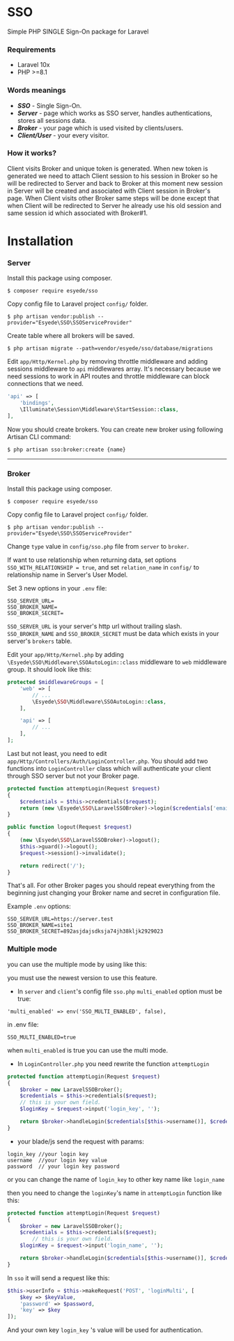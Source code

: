 # SSO

Simple PHP SINGLE Sign-On package for Laravel


### Requirements
* Laravel 10x
* PHP >=8.1

### Words meanings
* ***SSO*** - Single Sign-On.
* ***Server*** - page which works as SSO server, handles authentications, stores all sessions data.
* ***Broker*** - your page which is used visited by clients/users.
* ***Client/User*** - your every visitor.

### How it works?
Client visits Broker and unique token is generated. When new token is generated we need to attach Client session to his session in Broker so he will be redirected to Server and back to Broker at this moment new session in Server will be created and associated with Client session in Broker's page. When Client visits other Broker same steps will be done except that when Client will be redirected to Server he already use his old session and same session id which associated with Broker#1.

# Installation
### Server

Install this package using composer.

```shell
$ composer require esyede/sso
```


Copy config file to Laravel project `config/` folder.

```shell
$ php artisan vendor:publish --provider="Esyede\SSO\SSOServiceProvider"
```


Create table where all brokers will be saved.

```shell
$ php artisan migrate --path=vendor/esyede/sso/database/migrations
```

Edit `app/Http/Kernel.php` by removing throttle middleware and adding sessions middleware to `api` middlewares array.
It's necessary because we need sessions to work in API routes and throttle middleware can block connections that we need.

```php
'api' => [
    'bindings',
    \Illuminate\Session\Middleware\StartSession::class,
],
```


Now you should create brokers.
You can create new broker using following Artisan CLI command:

```shell
$ php artisan sso:broker:create {name}
```

----------

### Broker
Install this package using composer.
```shell
$ composer require esyede/sso
```


Copy config file to Laravel project `config/` folder.

```shell
$ php artisan vendor:publish --provider="Esyede\SSO\SSOServiceProvider"
```


Change `type` value in `config/sso.php` file from `server` to `broker`.


If want to use relationship when returning data, set options `SSO_WITH_RELATIONSHIP = true`,
and set `relation_name` in `config/` to relationship name in Server's User Model.



Set 3 new options in your `.env` file:

```shell
SSO_SERVER_URL=
SSO_BROKER_NAME=
SSO_BROKER_SECRET=
```

`SSO_SERVER_URL` is your server's http url without trailing slash. `SSO_BROKER_NAME`
and `SSO_BROKER_SECRET` must be data which exists in your server's `brokers` table.



Edit your `app/Http/Kernel.php` by adding `\Esyede\SSO\Middleware\SSOAutoLogin::class` middleware
to `web` middleware group. It should look like this:

```php
protected $middlewareGroups = [
    'web' => [
        // ...
        \Esyede\SSO\Middleware\SSOAutoLogin::class,
    ],

    'api' => [
        // ...
    ],
];
```



Last but not least, you need to edit `app/Http/Controllers/Auth/LoginController.php`.
You should add two functions into `LoginController` class which will authenticate your client
through SSO server but not your Broker page.

```php
protected function attemptLogin(Request $request)
{
    $credentials = $this->credentials($request);
    return (new \Esyede\SSO\LaravelSSOBroker)->login($credentials['email'], $credentials['password']);
}

public function logout(Request $request)
{
    (new \Esyede\SSO\LaravelSSOBroker)->logout();
    $this->guard()->logout();
    $request->session()->invalidate();

    return redirect('/');
}
```


That's all. For other Broker pages you should repeat everything from the beginning
just changing your Broker name and secret in configuration file.


Example `.env` options:

```shell
SSO_SERVER_URL=https://server.test
SSO_BROKER_NAME=site1
SSO_BROKER_SECRET=892asjdajsdksja74jh38kljk2929023
```





### Multiple mode

you can use the multiple mode by using like this:

you must use the newest version to use this feature.

- In `server` and `client`'s config file `sso.php`  `multi_enabled` option must be true:

```
'multi_enabled' => env('SSO_MULTI_ENABLED', false),
```

in .env file:

```
SSO_MULTI_ENABLED=true
```

when `multi_enabled` is true you can use the multi mode.



- In `LoginController.php` you need rewrite the function `attemptLogin`

```php
protected function attemptLogin(Request $request)
{
	$broker = new LaravelSSOBroker();
	$credentials = $this->credentials($request);
	// this is your own field.
	$loginKey = $request->input('login_key', '');

	return $broker->handleLogin($credentials[$this->username()], $credentials['password'], $loginKey);
}
```

- your blade/js send the request with params:

```
login_key //your login key
username  //your login key value
password  // your login key password
```

or you can change the name of `login_key` to other key name like  `login_name`

 then you need to change the `loginKey`'s name in `attemptLogin` function like this:

```php
protected function attemptLogin(Request $request)
{
	$broker = new LaravelSSOBroker();
	$credentials = $this->credentials($request);
		// this is your own field.
	$loginKey = $request->input('login_name', '');

	return $broker->handleLogin($credentials[$this->username()], $credentials['password'], $loginKey);
}
```





In `sso` it will send a request like this:

```php
$this->userInfo = $this->makeRequest('POST', 'loginMulti', [
	$key => $keyValue,
	'password' => $password,
	'key' => $key
]);
```

And your own key `login_key` 's value will be used for authentication.

